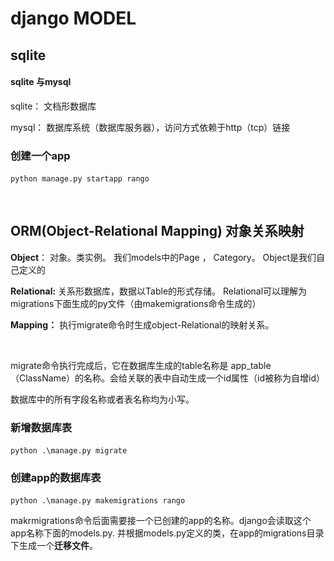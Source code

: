 # django MODEL

## sqlite

#### sqlite 与mysql

sqlite： 文档形数据库

mysql： 数据库系统（数据库服务器），访问方式依赖于http（tcp）链接

### 创建一个app

​`python manage.py startapp rango`​

‍

## ORM(Object-Relational Mapping) 对象关系映射

**Object**： 对象。类实例。 我们models中的Page ， Category。 Object是我们自己定义的

**Relational:**  关系形数据库，数据以Table的形式存储。 Relational可以理解为migrations下面生成的py文件（由makemigrations命令生成的）

**Mapping：**  执行migrate命令时生成object-Relational的映射关系。

‍

migrate命令执行完成后，它在数据库生成的table名称是 app_table（ClassName）的名称。会给关联的表中自动生成一个id属性（id被称为自增id）

 数据库中的所有字段名称或者表名称均为小写。

### 新增数据库表

​`python .\manage.py migrate`​

### 创建app的数据库表

​`python .\manage.py makemigrations rango`​

makrmigrations命令后面需要接一个已创建的app的名称。django会读取这个app名称下面的models.py. 并根据models.py定义的类，在app的migrations目录下生成一个**迁移文件**。
